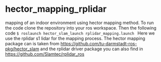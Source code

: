 # hector_mapping_rplidar
mapping of an indoor environment using hector mapping method.
To run the code clone the repository into your ros workspace.
Then the following code
`$ roslaunch hector_slam_launch rplidar_mapping.launch `
Here we use the rplidar s1 lidar for the mapping process.
The hector mapping package can is taken from  https://github.com/tu-darmstadt-ros-pkg/hector_slam
and the rplidar driver package you can also find in https://github.com/Slamtec/rplidar_ros
